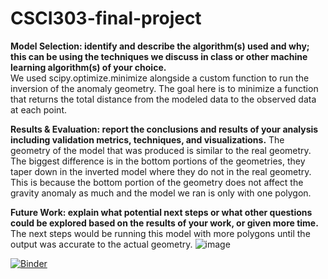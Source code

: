 # CSCI303-final-project

**Model Selection: identify and describe the algorithm(s) used and why; this can be using the techniques we discuss in class or other machine learning algorithm(s) of your choice.** \
We used scipy.optimize.minimize alongside a custom function to run the inversion of the anomaly geometry. The goal here is to minimize a function that returns the total distance from the modeled data to the observed data at each point.

**Results & Evaluation: report the conclusions and results of your analysis including validation metrics, techniques, and visualizations.**
The geometry of the model that was produced is similar to the real geometry. The biggest difference is in the bottom portions of the geometries, they taper down in the inverted model where they do not in the real geometry. This is because the bottom portion of the geometry does not affect the gravity anomaly as much and the model we ran is only with one polygon.

**Future Work: explain what potential next steps or what other questions could be explored based on the results of your work, or given more time.**
The next steps would be running this model with more polygons until the output was accurate to the actual geometry.
![image](https://github.com/Jalen-Perkins/CSCI303-final-project/assets/118387392/02df1bbf-06a5-4b00-a5f9-960d968b8aba)


[![Binder](https://mybinder.org/badge_logo.svg)](https://mybinder.org/v2/gh/Jalen-Perkins/CSCI303-final-project/main)
